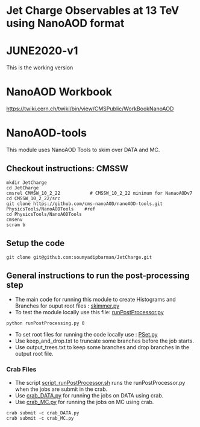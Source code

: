 # Jet Charge Observables at 13 TeV using NanoAOD format 

# JUNE2020-v1
This is the working version

# NanoAOD Workbook
https://twiki.cern.ch/twiki/bin/view/CMSPublic/WorkBookNanoAOD

# NanoAOD-tools
This module uses NanoAOD Tools to skim over DATA and MC.

## Checkout instructions: CMSSW

    mkdir JetCharge
    cd JetCharge
    cmsrel CMMSW_10_2_22           # CMSSW_10_2_22 minimum for NanaoAODv7
    cd CMSSW_10_2_22/src
    git clone https://github.com/cms-nanoAOD/nanoAOD-tools.git PhysicsTools/NanoAODTools    #ref
    cd PhysicsTools/NanoAODTools
    cmsenv
    scram b

## Setup the code

    git clone git@github.com:soumyadipbarman/JetCharge.git  
  
## General instructions to run the post-processing step

* The main code for running this module to create Histograms and Branches for ouput root files : [skimmer.py](python/postprocessing/examples/skimmer.py)
* To test the module locally use this file: [runPostProcessor.py](python/crab/runPostProcessor.py)
```
python runPostProcessing.py 0
```
* To set root files for running the code locally use : [PSet.py](python/crab/runPostProcessor.py)
* Use keep_and_drop.txt to truncate some branches before the job starts.
* Use output_trees.txt to keep some branches and drop branches in the output root file.

### Crab Files
* The script [script_runPostProcessor.sh](python/crab/script_runPostProcessor.sh) runs the runPostProcessor.py when the jobs are submit in the crab.
* Use [crab_DATA.py](python/crab/crab_DATA.py) for running the jobs on DATA using crab.
* Use [crab_MC.py](python/crab/crab_MC.py) for running the jobs on MC using crab.
```
crab submit -c crab_DATA.py
crab submit -c crab_MC.py
```




